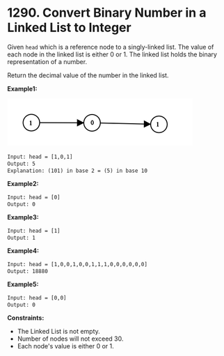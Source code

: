 
# 1290. Convert Binary Number in a Linked List to Integer

Given ```head``` which is a reference node to a singly-linked list. The value of each node in the linked list is either 0 or 1. The linked list holds the binary representation of a number.

Return the decimal value of the number in the linked list.

**Example1:**

![](pictures/1290.graph-1.png)

```
Input: head = [1,0,1]
Output: 5
Explanation: (101) in base 2 = (5) in base 10
```

**Example2:**
```
Input: head = [0]
Output: 0
```

**Example3:**
```
Input: head = [1]
Output: 1
```

**Example4:**
```
Input: head = [1,0,0,1,0,0,1,1,1,0,0,0,0,0,0]
Output: 18880
```

**Example5:**
```
Input: head = [0,0]
Output: 0
```

**Constraints:**
- The Linked List is not empty.
- Number of nodes will not exceed 30.
- Each node's value is either 0 or 1.